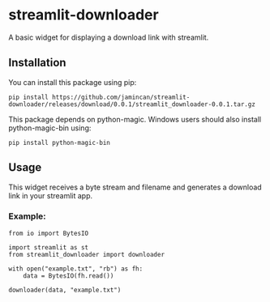 # streamlit-downloader
A basic widget for displaying a download link with streamlit.

## Installation
You can install this package using pip:

```pip install https://github.com/jamincan/streamlit-downloader/releases/download/0.0.1/streamlit_downloader-0.0.1.tar.gz```

This package depends on python-magic. Windows users should also install python-magic-bin using:

```pip install python-magic-bin```

## Usage
This widget receives a byte stream and filename and generates a download link in your streamlit app.

### Example:

```
from io import BytesIO

import streamlit as st
from streamlit_downloader import downloader

with open("example.txt", "rb") as fh:
    data = BytesIO(fh.read())

downloader(data, "example.txt")
```
